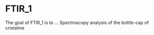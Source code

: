 
# FTIR_1

<!-- badges: start -->
<!-- badges: end -->

The goal of FTIR_1 is to ...
Spectroscopy analysis of the bottle-cap of cristaline
